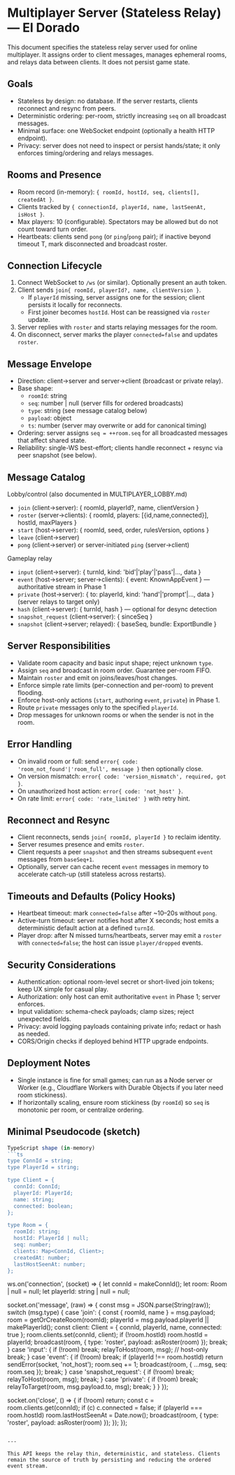 # Multiplayer Server (Stateless Relay) — El Dorado

This document specifies the stateless relay server used for online multiplayer. It assigns order to client messages, manages ephemeral rooms, and relays data between clients. It does not persist game state.

## Goals

- Stateless by design: no database. If the server restarts, clients reconnect and resync from peers.
- Deterministic ordering: per-room, strictly increasing `seq` on all broadcast messages.
- Minimal surface: one WebSocket endpoint (optionally a health HTTP endpoint).
- Privacy: server does not need to inspect or persist hands/state; it only enforces timing/ordering and relays messages.

## Rooms and Presence

- Room record (in-memory): `{ roomId, hostId, seq, clients[], createdAt }`.
- Clients tracked by `{ connectionId, playerId, name, lastSeenAt, isHost }`.
- Max players: 10 (configurable). Spectators may be allowed but do not count toward turn order.
- Heartbeats: clients send `pong` (or `ping`/`pong` pair); if inactive beyond timeout T, mark disconnected and broadcast roster.

## Connection Lifecycle

1. Connect WebSocket to `/ws` (or similar). Optionally present an auth token.
2. Client sends `join{ roomId, playerId?, name, clientVersion }`.
   - If `playerId` missing, server assigns one for the session; client persists it locally for reconnects.
   - First joiner becomes `hostId`. Host can be reassigned via `roster` update.
3. Server replies with `roster` and starts relaying messages for the room.
4. On disconnect, server marks the player `connected=false` and updates `roster`.

## Message Envelope

- Direction: client→server and server→client (broadcast or private relay).
- Base shape:
  - `roomId`: string
  - `seq`: number | null (server fills for ordered broadcasts)
  - `type`: string (see message catalog below)
  - `payload`: object
  - `ts`: number (server may overwrite or add for canonical timing)
- Ordering: server assigns `seq = ++room.seq` for all broadcasted messages that affect shared state.
- Reliability: single-WS best-effort; clients handle reconnect + resync via peer snapshot (see below).

## Message Catalog

Lobby/control (also documented in MULTIPLAYER_LOBBY.md)

- `join` (client→server): { roomId, playerId?, name, clientVersion }
- `roster` (server→clients): { roomId, players: [{id,name,connected}], hostId, maxPlayers }
- `start` (host→server): { roomId, seed, order, rulesVersion, options }
- `leave` (client→server)
- `pong` (client→server) or server-initiated `ping` (server→client)

Gameplay relay

- `input` (client→server): { turnId, kind: 'bid'|'play'|'pass'|..., data }
- `event` (host→server; server→clients): { event: KnownAppEvent } — authoritative stream in Phase 1
- `private` (host→server): { to: playerId, kind: 'hand'|'prompt'|..., data } (server relays to target only)
- `hash` (client→server): { turnId, hash } — optional for desync detection
- `snapshot_request` (client→server): { sinceSeq }
- `snapshot` (client→server; relayed): { baseSeq, bundle: ExportBundle }

## Server Responsibilities

- Validate room capacity and basic input shape; reject unknown `type`.
- Assign `seq` and broadcast in room order. Guarantee per-room FIFO.
- Maintain `roster` and emit on joins/leaves/host changes.
- Enforce simple rate limits (per-connection and per-room) to prevent flooding.
- Enforce host-only actions (`start`, authoring `event`, `private`) in Phase 1.
- Route `private` messages only to the specified `playerId`.
- Drop messages for unknown rooms or when the sender is not in the room.

## Error Handling

- On invalid room or full: send `error{ code: 'room_not_found'|'room_full', message }` then optionally close.
- On version mismatch: `error{ code: 'version_mismatch', required, got }`.
- On unauthorized host action: `error{ code: 'not_host' }`.
- On rate limit: `error{ code: 'rate_limited' }` with retry hint.

## Reconnect and Resync

- Client reconnects, sends `join{ roomId, playerId }` to reclaim identity.
- Server resumes presence and emits `roster`.
- Client requests a peer `snapshot` and then streams subsequent `event` messages from `baseSeq+1`.
- Optionally, server can cache recent `event` messages in memory to accelerate catch-up (still stateless across restarts).

## Timeouts and Defaults (Policy Hooks)

- Heartbeat timeout: mark `connected=false` after ~10–20s without `pong`.
- Active-turn timeout: server notifies host after X seconds; host emits a deterministic default action at a defined `turnId`.
- Player drop: after N missed turns/heartbeats, server may emit a `roster` with `connected=false`; the host can issue `player/dropped` events.

## Security Considerations

- Authentication: optional room-level secret or short-lived join tokens; keep UX simple for casual play.
- Authorization: only host can emit authoritative `event` in Phase 1; server enforces.
- Input validation: schema-check payloads; clamp sizes; reject unexpected fields.
- Privacy: avoid logging payloads containing private info; redact or hash as needed.
- CORS/Origin checks if deployed behind HTTP upgrade endpoints.

## Deployment Notes

- Single instance is fine for small games; can run as a Node server or Worker (e.g., Cloudflare Workers with Durable Objects if you later need room stickiness).
- If horizontally scaling, ensure room stickiness (by `roomId`) so `seq` is monotonic per room, or centralize ordering.

## Minimal Pseudocode (sketch)

````ts
TypeScript shape (in-memory)
```ts
type ConnId = string;
type PlayerId = string;

type Client = {
  connId: ConnId;
  playerId: PlayerId;
  name: string;
  connected: boolean;
};

type Room = {
  roomId: string;
  hostId: PlayerId | null;
  seq: number;
  clients: Map<ConnId, Client>;
  createdAt: number;
  lastHostSeenAt: number;
};
````

ws.on('connection', (socket) => {
let connId = makeConnId();
let room: Room | null = null;
let playerId: string | null = null;

socket.on('message', (raw) => {
const msg = JSON.parse(String(raw));
switch (msg.type) {
case 'join': {
const { roomId, name } = msg.payload;
room = getOrCreateRoom(roomId);
playerId = msg.payload.playerId || makePlayerId();
const client: Client = { connId, playerId, name, connected: true };
room.clients.set(connId, client);
if (!room.hostId) room.hostId = playerId;
broadcast(room, { type: 'roster', payload: asRoster(room) });
break;
}
case 'input': {
if (!room) break;
relayToHost(room, msg); // host-only
break;
}
case 'event': {
if (!room) break;
if (playerId !== room.hostId) return sendError(socket, 'not_host');
room.seq += 1;
broadcast(room, { ...msg, seq: room.seq });
break;
}
case 'snapshot_request': {
if (!room) break;
relayToHost(room, msg);
break;
}
case 'private': {
if (!room) break;
relayToTarget(room, msg.payload.to, msg);
break;
}
}
});

socket.on('close', () => {
if (!room) return;
const c = room.clients.get(connId);
if (c) c.connected = false;
if (playerId === room.hostId) room.lastHostSeenAt = Date.now();
broadcast(room, { type: 'roster', payload: asRoster(room) });
});
});

```

---

This API keeps the relay thin, deterministic, and stateless. Clients remain the source of truth by persisting and reducing the ordered event stream.
```
